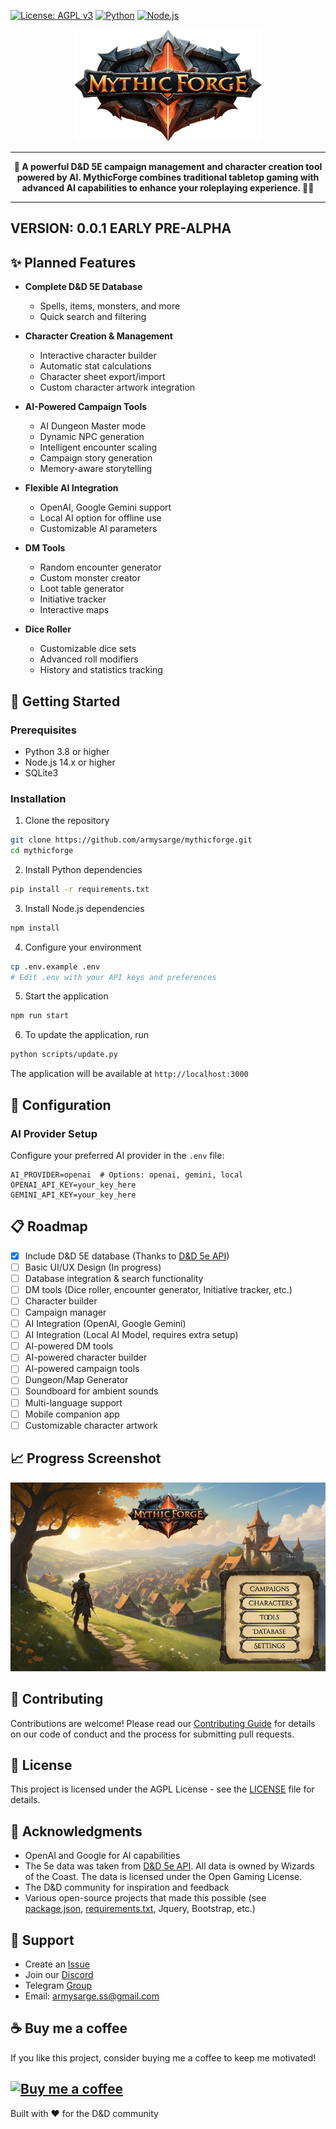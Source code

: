 
[![License: AGPL v3](https://img.shields.io/badge/License-AGPL%20v3-blue.svg)](https://www.gnu.org/licenses/agpl-3.0)
[![Python](https://img.shields.io/badge/Python-3.8+-blue.svg)](https://www.python.org/downloads/)
[![Node.js](https://img.shields.io/badge/Node.js-14.x+-green.svg)](https://nodejs.org/)

<div align="center">
  <img src="public/assets/images/logo-big.webp" alt="MythicForge Logo" width="300px">
</div>

---

<div align="center">
  <strong>🏰 A powerful D&D 5E campaign management and character creation tool powered by AI. MythicForge combines traditional tabletop gaming with advanced AI capabilities to enhance your roleplaying experience. 🧙‍♂️</strong>
</div>

---

## VERSION: 0.0.1 EARLY PRE-ALPHA

## ✨ Planned Features

- **Complete D&D 5E Database**
  - Spells, items, monsters, and more
  - Quick search and filtering

- **Character Creation & Management**
  - Interactive character builder
  - Automatic stat calculations
  - Character sheet export/import
  - Custom character artwork integration

- **AI-Powered Campaign Tools**
  - AI Dungeon Master mode
  - Dynamic NPC generation
  - Intelligent encounter scaling
  - Campaign story generation
  - Memory-aware storytelling

- **Flexible AI Integration**
  - OpenAI, Google Gemini support
  - Local AI option for offline use
  - Customizable AI parameters

- **DM Tools**
  - Random encounter generator
  - Custom monster creator
  - Loot table generator
  - Initiative tracker
  - Interactive maps

- **Dice Roller**
  - Customizable dice sets
  - Advanced roll modifiers
  - History and statistics tracking

## 🚀 Getting Started

### Prerequisites

- Python 3.8 or higher
- Node.js 14.x or higher
- SQLite3

### Installation

1. Clone the repository
```bash
git clone https://github.com/armysarge/mythicforge.git
cd mythicforge
```

2. Install Python dependencies
```bash
pip install -r requirements.txt
```

3. Install Node.js dependencies
```bash
npm install
```

4. Configure your environment
```bash
cp .env.example .env
# Edit .env with your API keys and preferences
```

5. Start the application
```bash
npm run start
```

6. To update the application, run
```bash
python scripts/update.py
```

The application will be available at `http://localhost:3000`

## 🔧 Configuration

### AI Provider Setup

Configure your preferred AI provider in the `.env` file:

```env
AI_PROVIDER=openai  # Options: openai, gemini, local
OPENAI_API_KEY=your_key_here
GEMINI_API_KEY=your_key_here
```

<!--### Local AI Setup

For offline AI functionality:
1. Download the required models using `python scripts/download_local_models.py`
2. Enable local AI mode in settings-->

## 📋 Roadmap

- [x] Include D&D 5E database (Thanks to [D&D 5e API](https://www.dnd5eapi.co/))
- [ ] Basic UI/UX Design (In progress)
- [ ] Database integration & search functionality
- [ ] DM tools (Dice roller, encounter generator,  Initiative tracker, etc.)
- [ ] Character builder
- [ ] Campaign manager
- [ ] AI Integration (OpenAI, Google Gemini)
- [ ] AI Integration (Local AI Model, requires extra setup)
- [ ] AI-powered DM tools
- [ ] AI-powered character builder
- [ ] AI-powered campaign tools
- [ ] Dungeon/Map Generator
- [ ] Soundboard for ambient sounds
- [ ] Multi-language support
- [ ] Mobile companion app
- [ ] Customizable character artwork

<!--## 📚 Documentation

For detailed documentation, visit our [Wiki](https://github.com/armysarge/MythicForge/wiki)-->

## 📈 Progress Screenshot

![Progress](progress.jpg)

## 🤝 Contributing

Contributions are welcome! Please read our [Contributing Guide](CONTRIBUTING.md) for details on our code of conduct and the process for submitting pull requests.

## 📄 License

This project is licensed under the AGPL License - see the [LICENSE](LICENSE) file for details.

## 🙏 Acknowledgments

- OpenAI and Google for AI capabilities
- The 5e data was taken from [D&D 5e API](https://www.dnd5eapi.co/). All data is owned by Wizards of the Coast. The data is licensed under the Open Gaming License.
- The D&D community for inspiration and feedback
- Various open-source projects that made this possible (see [package.json](package.json), [requirements.txt](requirements.txt), Jquery, Bootstrap, etc.)

## 💬 Support

- Create an [Issue](https://github.com/armysarge/mythicforge/issues)
- Join our [Discord](https://discord.gg/eGeMyCYSny)
- Telegram [Group](https://t.me/+jg68TLcxyl9kYWI8)
- Email: armysarge.ss@gmail.com

## ☕ Buy me a coffee

If you like this project, consider buying me a coffee to keep me motivated!

[![Buy me a coffee](https://img.buymeacoffee.com/button-api/?text=Buy%20me%20a%20coffee&emoji=&slug=armysarge&button_colour=FFDD00&font_colour=000000&font_family=Cookie&outline_colour=000000&coffee_colour=ffffff)](https://buymeacoffee.com/armysarge)
---

Built with ❤️ for the D&D community